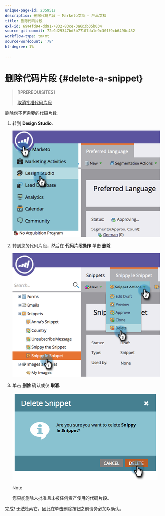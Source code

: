 ```yaml
---
unique-page-id: 2359518
description: 删除代码片段 — Marketo文档 — 产品文档
title: 删除代码片段
exl-id: 6984fd94-dd91-4832-83ce-3a6c3b35b034
source-git-commit: 72e1d29347bd5b77107da1e9c30169cb6490c432
workflow-type: tm+mt
source-wordcount: '78'
ht-degree: 1%

---
```


# 删除代码片段 {#delete-a-snippet}

>[!PREREQUISITES]
>
>[取消批准代码片段](/help/marketo/product-docs/personalization/segmentation-and-snippets/snippets/unapprove-a-snippet.md)

删除您不再需要的代码片段。

1. 转到 **Design Studio**.

   ![](assets/image2014-9-16-10-3a43-3a47.png)

1. 转到您的代码片段，然后在 **代码片段操作** 单击 **删除**.

   ![](assets/image2014-9-16-10-3a43-3a57.png)

1. 单击 **删除** 确认或仅 **取消**.

   ![](assets/image2014-9-16-10-3a44-3a8.png)

   >[!NOTE]
   >
   >您只能删除未批准且未被任何资产使用的代码片段。

完成! 无法检索它，因此在单击删除按钮之前请务必加以确认。
